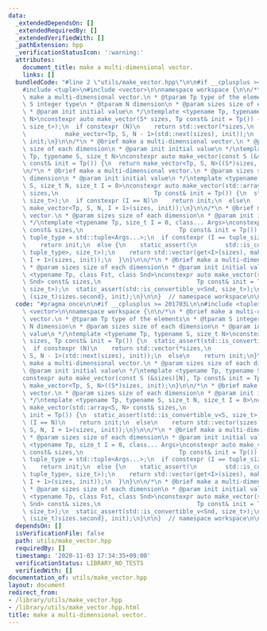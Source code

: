 ```yaml
---
data:
  _extendedDependsOn: []
  _extendedRequiredBy: []
  _extendedVerifiedWith: []
  _pathExtension: hpp
  _verificationStatusIcon: ':warning:'
  attributes:
    document_title: make a multi-dimensional vector.
    links: []
  bundledCode: "#line 2 \"utils/make_vector.hpp\"\n\n#if __cplusplus >= 201703L\n\n\
    #include <tuple>\n#include <vector>\n\nnamespace workspace {\n\n/*\n * @brief\
    \ make a multi-dimensional vector.\n * @tparam Tp type of the elements\n * @tparam\
    \ S integer type\n * @tparam N dimension\n * @param sizes size of each dimension\n\
    \ * @param init initial value\n */\ntemplate <typename Tp, typename S, size_t\
    \ N>\nconstexpr auto make_vector(S* sizes, Tp const& init = Tp()) {\n  static_assert(std::is_convertible_v<S,\
    \ size_t>);\n  if constexpr (N)\n    return std::vector(*sizes,\n            \
    \           make_vector<Tp, S, N - 1>(std::next(sizes), init));\n  else\n    return\
    \ init;\n}\n\n/*\n * @brief make a multi-dimensional vector.\n * @param sizes\
    \ size of each dimension\n * @param init initial value\n */\ntemplate <typename\
    \ Tp, typename S, size_t N>\nconstexpr auto make_vector(const S (&sizes)[N], Tp\
    \ const& init = Tp()) {\n  return make_vector<Tp, S, N>((S*)sizes, init);\n}\n\
    \n/*\n * @brief make a multi-dimensional vector.\n * @param sizes size of each\
    \ dimension\n * @param init initial value\n */\ntemplate <typename Tp, typename\
    \ S, size_t N, size_t I = 0>\nconstexpr auto make_vector(std::array<S, N> const&\
    \ sizes,\n                           Tp const& init = Tp()) {\n  static_assert(std::is_convertible_v<S,\
    \ size_t>);\n  if constexpr (I == N)\n    return init;\n  else\n    return std::vector(sizes[I],\
    \ make_vector<Tp, S, N, I + 1>(sizes, init));\n}\n\n/*\n * @brief make a multi-dimensional\
    \ vector.\n * @param sizes size of each dimension\n * @param init initial value\n\
    \ */\ntemplate <typename Tp, size_t I = 0, class... Args>\nconstexpr auto make_vector(std::tuple<Args...>\
    \ const& sizes,\n                           Tp const& init = Tp()) {\n  using\
    \ tuple_type = std::tuple<Args...>;\n  if constexpr (I == tuple_size_v<tuple_type>)\n\
    \    return init;\n  else {\n    static_assert(\n        std::is_convertible_v<tuple_element_t<I,\
    \ tuple_type>, size_t>);\n    return std::vector(get<I>(sizes), make_vector<Tp,\
    \ I + 1>(sizes, init));\n  }\n}\n\n/*\n * @brief make a multi-dimensional vector.\n\
    \ * @param sizes size of each dimension\n * @param init initial value\n */\ntemplate\
    \ <typename Tp, class Fst, class Snd>\nconstexpr auto make_vector(std::pair<Fst,\
    \ Snd> const& sizes,\n                           Tp const& init = Tp()) {\n  static_assert(std::is_convertible_v<Fst,\
    \ size_t>);\n  static_assert(std::is_convertible_v<Snd, size_t>);\n  return make_vector({(size_t)sizes.first,\
    \ (size_t)sizes.second}, init);\n}\n\n}  // namespace workspace\n\n#endif\n"
  code: "#pragma once\n\n#if __cplusplus >= 201703L\n\n#include <tuple>\n#include\
    \ <vector>\n\nnamespace workspace {\n\n/*\n * @brief make a multi-dimensional\
    \ vector.\n * @tparam Tp type of the elements\n * @tparam S integer type\n * @tparam\
    \ N dimension\n * @param sizes size of each dimension\n * @param init initial\
    \ value\n */\ntemplate <typename Tp, typename S, size_t N>\nconstexpr auto make_vector(S*\
    \ sizes, Tp const& init = Tp()) {\n  static_assert(std::is_convertible_v<S, size_t>);\n\
    \  if constexpr (N)\n    return std::vector(*sizes,\n                       make_vector<Tp,\
    \ S, N - 1>(std::next(sizes), init));\n  else\n    return init;\n}\n\n/*\n * @brief\
    \ make a multi-dimensional vector.\n * @param sizes size of each dimension\n *\
    \ @param init initial value\n */\ntemplate <typename Tp, typename S, size_t N>\n\
    constexpr auto make_vector(const S (&sizes)[N], Tp const& init = Tp()) {\n  return\
    \ make_vector<Tp, S, N>((S*)sizes, init);\n}\n\n/*\n * @brief make a multi-dimensional\
    \ vector.\n * @param sizes size of each dimension\n * @param init initial value\n\
    \ */\ntemplate <typename Tp, typename S, size_t N, size_t I = 0>\nconstexpr auto\
    \ make_vector(std::array<S, N> const& sizes,\n                           Tp const&\
    \ init = Tp()) {\n  static_assert(std::is_convertible_v<S, size_t>);\n  if constexpr\
    \ (I == N)\n    return init;\n  else\n    return std::vector(sizes[I], make_vector<Tp,\
    \ S, N, I + 1>(sizes, init));\n}\n\n/*\n * @brief make a multi-dimensional vector.\n\
    \ * @param sizes size of each dimension\n * @param init initial value\n */\ntemplate\
    \ <typename Tp, size_t I = 0, class... Args>\nconstexpr auto make_vector(std::tuple<Args...>\
    \ const& sizes,\n                           Tp const& init = Tp()) {\n  using\
    \ tuple_type = std::tuple<Args...>;\n  if constexpr (I == tuple_size_v<tuple_type>)\n\
    \    return init;\n  else {\n    static_assert(\n        std::is_convertible_v<tuple_element_t<I,\
    \ tuple_type>, size_t>);\n    return std::vector(get<I>(sizes), make_vector<Tp,\
    \ I + 1>(sizes, init));\n  }\n}\n\n/*\n * @brief make a multi-dimensional vector.\n\
    \ * @param sizes size of each dimension\n * @param init initial value\n */\ntemplate\
    \ <typename Tp, class Fst, class Snd>\nconstexpr auto make_vector(std::pair<Fst,\
    \ Snd> const& sizes,\n                           Tp const& init = Tp()) {\n  static_assert(std::is_convertible_v<Fst,\
    \ size_t>);\n  static_assert(std::is_convertible_v<Snd, size_t>);\n  return make_vector({(size_t)sizes.first,\
    \ (size_t)sizes.second}, init);\n}\n\n}  // namespace workspace\n\n#endif\n"
  dependsOn: []
  isVerificationFile: false
  path: utils/make_vector.hpp
  requiredBy: []
  timestamp: '2020-11-03 17:34:35+09:00'
  verificationStatus: LIBRARY_NO_TESTS
  verifiedWith: []
documentation_of: utils/make_vector.hpp
layout: document
redirect_from:
- /library/utils/make_vector.hpp
- /library/utils/make_vector.hpp.html
title: make a multi-dimensional vector.
---
```

